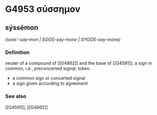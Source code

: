 # G4953 σύσσημον

## sýssēmon

_(soos'-say-mon | SOOS-say-mone | SYOOS-say-mone)_

### Definition

neuter of a compound of [[G4862]] and the base of [[G4591]]; a sign in common, i.e., preconcerted signal; token.

- a common sign or concerted signal
- a sign given according to agreement

### See also

[[G4591]], [[G4862]]

